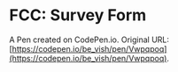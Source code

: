 # FCC: Survey Form

A Pen created on CodePen.io. Original URL: [https://codepen.io/be_vish/pen/Vwpqpoq](https://codepen.io/be_vish/pen/Vwpqpoq).


